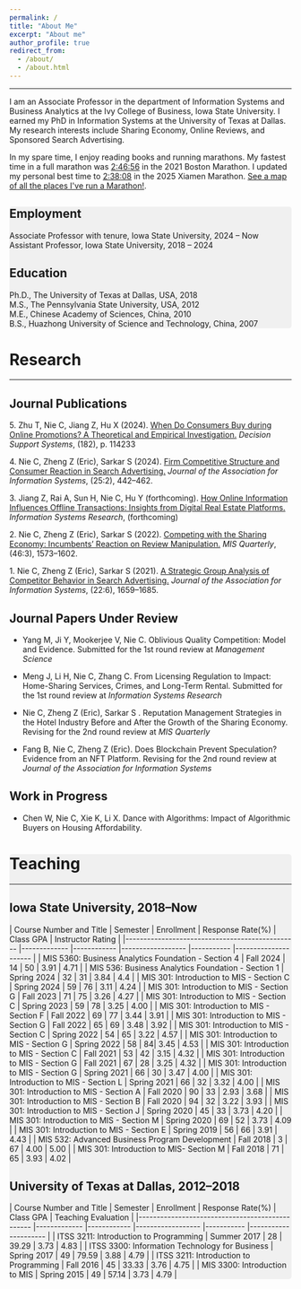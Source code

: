 ```yaml
---
permalink: /
title: "About Me"
excerpt: "About me"
author_profile: true
redirect_from: 
  - /about/
  - /about.html
---
```


---

I am an Associate Professor in the department of Information Systems and Business Analytics at the Ivy College of Business, Iowa State University. I earned my PhD in Information Systems at the University of Texas at Dallas. My research interests include Sharing Economy, Online Reviews, and Sponsored Search Advertising.

In my spare time, I enjoy reading books and running marathons. My fastest time in a full marathon was [2:46:56](https://boston.r.mikatiming.com/2021/?content=detail&fpid=search&pid=search&idp=9TGHS6FF144A69&lang=EN_CAP&event=R&event_main_group=runner&pidp=start&search%5Bname%5D=Nie&search%5Bfirstname%5D=Cheng&search_event=R#) in the 2021 Boston Marathon. I updated my personal best time to [2:38:08](/files/pics/xiamen_marathon_time.jpg) in the 2025 Xiamen Marathon. [See a map of all the places I've run a Marathon!](/marathon).


<!-- <p style="text-decoration:underline;"><a href="/marathonmap">See a map of all the places I've run a Marathon!</a></p> -->

<div style="background-color: #f0f0f0; padding: 0px; border-radius: 5px;" markdown="1">

## Employment

Associate Professor with tenure, Iowa State University, 2024 – Now  
Assistant Professor, Iowa State University, 2018 – 2024  

## Education

Ph.D., The University of Texas at Dallas, USA, 2018  
M.S., The Pennsylvania State University, USA, 2012  
M.E., Chinese Academy of Sciences, China, 2010  
B.S., Huazhong University of Science and Technology, China, 2007  

</div>

# Research 

---

## Journal Publications


<!-- Use APA 7th edition format -->


5\. Zhu T, Nie C, Jiang Z, Hu X (2024). [When Do Consumers Buy during Online Promotions? A Theoretical and Empirical Investigation.](https://doi.org/10.1016/j.dss.2024.114233) _Decision Support Systems_, (182), p. 114233

4\. Nie C, Zheng Z (Eric), Sarkar S (2024). [Firm Competitive Structure and Consumer Reaction in Search Advertising.](https://doi.org/10.17705/1jais.00835) _Journal of the Association for Information Systems_, (25:2), 442–462.

<!-- https://aisel.aisnet.org/jais_preprints/107/ -->
<!-- https://papers.ssrn.com/sol3/papers.cfm?abstract_id=4499361 -->
<!-- 10.17705/1jais.00835 -->


3\. Jiang Z, Rai A, Sun H, Nie C, Hu Y (forthcoming). [How Online Information Influences Offline Transactions: Insights from Digital Real Estate Platforms.](https://doi.org/10.1287/isre.2020.0658) _Information Systems Research_, (forthcoming)

2\. Nie C, Zheng Z (Eric), Sarkar S (2022). [Competing with the Sharing Economy: Incumbents’ Reaction on Review Manipulation.](https://doi.org/10.25300/MISQ/2022/15666) _MIS Quarterly_, (46:3), 1573–1602. 
<!-- [![PDF](https://img.shields.io/badge/PDF-green.svg)](/files/review_manipulation.pdf) [![Video](https://img.shields.io/badge/Video-orange.svg)](https://youtu.be/4LRscKwr4Fw) -->

1\. Nie C, Zheng Z (Eric), Sarkar S (2021). [A Strategic Group Analysis of Competitor Behavior in Search Advertising.](https://doi.org/10.17705/1jais.00710) _Journal of the Association for Information Systems_, (22:6), 1659–1685. 
<!-- [![PDF](https://img.shields.io/badge/PDF-green.svg)](/files/sponsored_search.pdf) -->

## Journal Papers Under Review

- Yang M, Ji Y, Mookerjee V, Nie C. Oblivious Quality Competition: Model and Evidence. Submitted for the 1st round review at _Management Science_

- Meng J, Li H, Nie C, Zhang C. From Licensing Regulation to Impact: Home-Sharing Services, Crimes, and Long-Term Rental. Submitted for the 1st round review at _Information Systems Research_

- Nie C, Zheng Z (Eric), Sarkar S . Reputation Management Strategies in the Hotel Industry Before and After the Growth of the Sharing Economy. Revising for the 2nd round review at _MIS Quarterly_
    
- Fang B, Nie C, Zheng Z (Eric). Does Blockchain Prevent Speculation? Evidence from an NFT Platform. Revising for the 2nd round review at _Journal of the Association for Information Systems_

## Work in Progress

- Chen W, Nie C, Xie K, Li X. Dance with Algorithms: Impact of Algorithmic Buyers on Housing Affordability. 

<div style="background-color: #f0f0f0; padding: 0px; border-radius: 5px;" markdown="1">

# Teaching

---

## Iowa State University, 2018–Now

<!-- 2019 Spring to 2021 spring, only overall course rating, instead of instructor rating, is available. -->
<!-- | MIS 301: Introduction to MIS - Section G | Spring 2022 |  | | | | -->

| Course Number and Title | Semester | Enrollment | Response Rate(%) | Class GPA | Instructor Rating |
|------------------------------------------------ |------------- |------------ |------------------ |-----------
|--------------------- |
| MIS 5360: Business Analytics Foundation - Section 4 | Fall 2024 | 14 | 50 | 3.91 | 4.71 |
| MIS 536: Business Analytics Foundation - Section 1 | Spring 2024 | 32 | 31 | 3.84 | 4.4 |
| MIS 301: Introduction to MIS - Section C | Spring 2024 | 59 | 76 | 3.11 | 4.24 |
| MIS 301: Introduction to MIS - Section G | Fall 2023 | 71 | 75 | 3.26 | 4.27 |
| MIS 301: Introduction to MIS - Section C | Spring 2023 | 59 | 78 | 3.25 | 4.00 |
| MIS 301: Introduction to MIS - Section F | Fall 2022 | 69 | 77 | 3.44 | 3.91 |
| MIS 301: Introduction to MIS - Section G | Fall 2022 | 65 | 69 | 3.48 | 3.92 |
| MIS 301: Introduction to MIS - Section C | Spring 2022 | 54 | 65 | 3.22 | 4.57 |
| MIS 301: Introduction to MIS - Section G | Spring 2022 | 58 | 84| 3.45 | 4.53 |
| MIS 301: Introduction to MIS - Section C | Fall 2021 | 53 | 42 | 3.15 | 4.32 |
| MIS 301: Introduction to MIS - Section G | Fall 2021 | 67 | 28 | 3.25 | 4.32 |
| MIS 301: Introduction to MIS - Section G | Spring 2021 | 66 | 30 | 3.47 | 4.00 |
| MIS 301: Introduction to MIS - Section L | Spring 2021 | 66 | 32 | 3.32 | 4.00 |
| MIS 301: Introduction to MIS - Section A | Fall 2020 | 90 | 33 | 2.93 | 3.68 |
| MIS 301: Introduction to MIS - Section B | Fall 2020 | 94 | 32 | 3.22 | 3.93 |
| MIS 301: Introduction to MIS - Section J | Spring 2020 | 45 | 33 | 3.73 | 4.20 |
| MIS 301: Introduction to MIS - Section M | Spring 2020 | 69 | 52 | 3.73 | 4.09 |
| MIS 301: Introduction to MIS - Section E | Spring 2019 | 56 | 66 | 3.91 | 4.43 |
| MIS 532: Advanced Business Program Development | Fall 2018 | 3 | 67 | 4.00 | 5.00 |
| MIS 301: Introduction to MIS- Section M | Fall 2018 | 71 | 65 | 3.93 | 4.02 |

## University of Texas at Dallas, 2012–2018

| Course Number and Title | Semester | Enrollment | Response Rate(%) | Class GPA | Teaching Evaluation |
|------------------------------------------------ |------------- |------------ |------------------ |-----------
|--------------------- |
| ITSS 3211: Introduction to Programming | Summer 2017 | 28 | 39.29 | 3.73 | 4.83 |
| ITSS 3300: Information Technology for Business | Spring 2017 | 49 | 79.59 | 3.88 | 4.79 |
| ITSS 3211: Introduction to Programming | Fall 2016 | 45 | 33.33 | 3.76 | 4.75 |
| MIS 3300: Introduction to MIS | Spring 2015 | 49 | 57.14 | 3.73 | 4.79 |

</div>